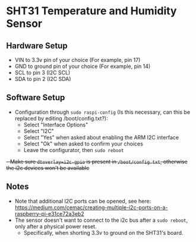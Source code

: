 # SHT31 Temperature and Humidity Sensor

## Hardware Setup
- VIN to 3.3v pin of your choice (For example, pin 17)
- GND to ground pin of your choice (For example, pin 14)
- SCL to pin 3 (I2C SCL)
- SDA to pin 2 (I2C SDA)

## Software Setup
- Configuration through `sudo raspi-config` (Is this necessary, can this be replaced by editing /boot/config.txt?):
    - Select "Interface Options"
    - Select "I2C"
    - Select "Yes" when asked about enabling the ARM I2C interface
    - Select "Ok" when asked to confirm your choices
    - Leave the configurator, then `sudo reboot`

~~- Make sure `dtoverlay=i2c-gpio` is present in `/boot/config.txt`, otherwise the i2c devices won't be available~~

## Notes
- Note that additional I2C ports can be opened, see here: https://medium.com/cemac/creating-multiple-i2c-ports-on-a-raspberry-pi-e31ce72a3eb2
- The sensor doesn't want to connect to the i2c bus after a `sudo reboot`, only after a physical power reset.
    - Specifically, when shorting 3.3v to ground on the SHT31's board.
